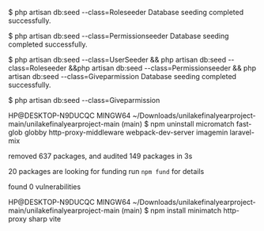 $ php artisan db:seed --class=Roleseeder
Database seeding completed successfully.


$ php artisan db:seed --class=Permissionseeder
Database seeding completed successfully.


$ php artisan db:seed --class=UserSeeder && php artisan db:seed --class=Roleseeder &&php artisan db:seed --class=Permissionseeder && php artisan db:seed --class=Giveparmission
Database seeding completed successfully.

$ php artisan db:seed --class=Giveparmission


HP@DESKTOP-N9DUCQC MINGW64 ~/Downloads/unilakefinalyearproject-main/unilakefinalyearproject-main (main)
$ npm uninstall micromatch fast-glob globby http-proxy-middleware webpack-dev-server imagemin laravel-mix

removed 637 packages, and audited 149 packages in 3s

20 packages are looking for funding
  run `npm fund` for details

found 0 vulnerabilities

HP@DESKTOP-N9DUCQC MINGW64 ~/Downloads/unilakefinalyearproject-main/unilakefinalyearproject-main (main)
$ npm install minimatch http-proxy sharp vite
